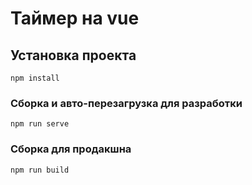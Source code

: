 # Таймер на vue

## Установка проекта
```
npm install
```

### Сборка и авто-перезагрузка для разработки
```
npm run serve
```

### Сборка для продакшна
```
npm run build
```


